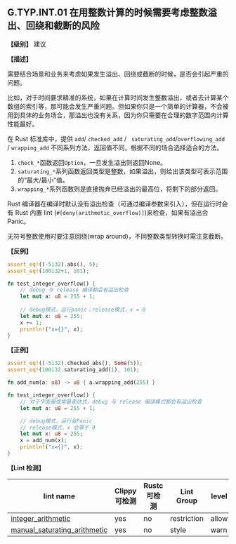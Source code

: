 ## G.TYP.INT.01  在用整数计算的时候需要考虑整数溢出、回绕和截断的风险

**【级别】** 建议

**【描述】**

需要结合场景和业务来考虑如果发生溢出、回绕或截断的时候，是否会引起严重的问题。

比如，对于时间要求精准的系统，如果在计算时间发生整数溢出，或者去计算某个数组的索引等，那可能会发生严重问题。但如果你只是一个简单的计算器，不会被用到具体的业务场合，那溢出也没有关系，因为你只需要在合理的数字范围内计算性能最好。

在 Rust 标准库中，提供 `add`/ `checked_add` / ` saturating_add`/`overflowing_add` / `wrapping_add` 不同系列方法，返回值不同，根据不同的场合选择适合的方法。

1. `check_*`函数返回`Option`，一旦发生溢出则返回None。
2. `saturating_*`系列函数返回类型是整数，如果溢出，则给出该类型可表示范围的“最大/最小”值。
3. `wrapping_*`系列函数则是直接抛弃已经溢出的最高位，将剩下的部分返回。

Rust 编译器在编译时默认没有溢出检查（可通过编译参数来引入），但在运行时会有 Rust 内置 lint (`#[deny(arithmetic_overflow)]`)来检查，如果有溢出会 Panic。

无符号整数使用时要注意回绕(wrap around)，不同整数类型转换时需注意截断。

**【反例】**

```rust
assert_eq!((-5i32).abs(), 5);
assert_eq!(100i32+1, 101);

fn test_integer_overflow() {
    // debug 与 release 编译都会有溢出检查
    let mut a: u8 = 255 + 1;
    
    // debug模式，运行panic；release模式，x = 0
    let mut x: u8 = 255;
    x += 1;
    println!("x={}", x);
}
```

**【正例】**

```rust
assert_eq!((-5i32).checked_abs(), Some(5));
assert_eq!(100i32.saturating_add(1), 101);

fn add_num(a: u8) -> u8 { a.wrapping_add(255) }

fn test_integer_overflow() {
    // 对于字面量或常量表达式，debug 与 release 编译模式都会有溢出检查
    let mut a: u8 = 255 + 1;

    // debug模式，运行会Panic
    // release模式，x 会等于 0
    let mut x: u8 = 255;
    x = add_num(x);
    println!("x={}", x);
}
```

**【Lint 检测】**

| lint name                                                    | Clippy 可检测 | Rustc 可检测 | Lint Group  | level |
| ------------------------------------------------------------ | ------------- | ------------ | ----------- | ----- |
| [integer_arithmetic](https://rust-lang.github.io/rust-clippy/master/#integer_arithmetic) | yes           | no           | restriction | allow |
| [manual_saturating_arithmetic](https://rust-lang.github.io/rust-clippy/master/#manual_saturating_arithmetic) | yes           | no           | style       | warn |




